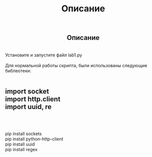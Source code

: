 <a> <h1 align="center"> Описание </h1></a>
<br>
<a> <h2 align="center"> Описание </h2></a>
<br>
Установите и запустите файл lab1.py
<br>
<br>
Для нормальной работы скрипта, были использованы следующие библеотеки:
<br>
<br>
<body>
<h2>
import  socket </br> 
import http.client<br>
import uuid, re<br>
</h2></body>
<br>
<br>
<body>

pip install sockets</br>
pip install python-http-client</br>
pip install uuid</br>
pip install regex </br> 

</body>

